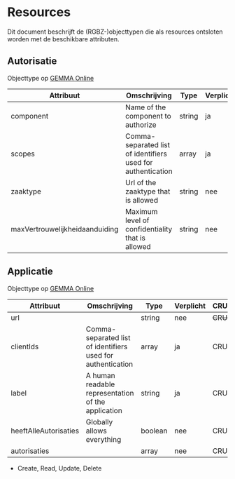 # Resources

Dit document beschrijft de (RGBZ-)objecttypen die als resources ontsloten
worden met de beschikbare attributen.


## Autorisatie

Objecttype op [GEMMA Online](https://www.gemmaonline.nl/index.php/Rgbz_1.0/doc/objecttype/autorisatie)

| Attribuut | Omschrijving | Type | Verplicht | CRUD* |
| --- | --- | --- | --- | --- |
| component | Name of the component to authorize | string | ja | C​R​U​D |
| scopes | Comma-separated list of identifiers used for authentication | array | ja | C​R​U​D |
| zaaktype | Url of the zaaktype that is allowed | string | nee | C​R​U​D |
| maxVertrouwelijkheidaanduiding | Maximum level of confidentiality that is allowed | string | nee | C​R​U​D |

## Applicatie

Objecttype op [GEMMA Online](https://www.gemmaonline.nl/index.php/Rgbz_1.0/doc/objecttype/applicatie)

| Attribuut | Omschrijving | Type | Verplicht | CRUD* |
| --- | --- | --- | --- | --- |
| url |  | string | nee | ~~C~~​R​~~U~~​~~D~~ |
| clientIds | Comma-separated list of identifiers used for authentication | array | ja | C​R​U​D |
| label | A human readable representation of the application | string | ja | C​R​U​D |
| heeftAlleAutorisaties | Globally allows everything | boolean | nee | C​R​U​D |
| autorisaties |  | array | nee | C​R​U​D |


* Create, Read, Update, Delete
